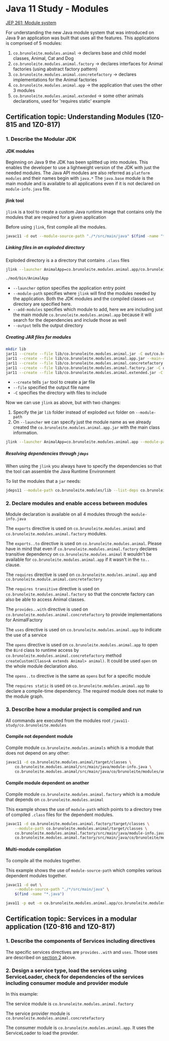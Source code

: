 # Java 11 Study - Modules

[JEP 261: Module system](http://openjdk.java.net/jeps/261)

For understanding the new Java module system that was introduced on Java 9 an application was built that uses all the features.
This applications is comprised of 5 modules:

1. `co.brunoleite.modules.animal` -> declares base and child model classes, Animal, Cat and Dog
2. `co.brunoleite.modules.animal.factory` -> declares interfaces for Animal factories (using abstract factory pattern)
3. `co.brunoleite.modules.animal.concretefactory` -> declares implementations for the Animal factories
4. `co.brunoleite.modules.animal.app` -> the application that uses the other 3 modules
5. `co.brunoleite.modules.animal.extended` -> some other animals declarations, used for 'requires static' example

## Certification topic: Understanding Modules (1Z0-815 and 1Z0-817)

### 1. Describe the Modular JDK

#### JDK modules
Beginning on Java 9 the JDK has been splitted up into modules. This enables the developer to use a lightweight version of the JDK with just the needed modules.
The Java API modules are also referred as `platform modules` and their names begin with `java.*`
The `java.base` module is the main module and is available to all applications even if it is not declared on `module-info.java` file.

#### jlink tool

`jlink` is a tool to create a custom Java runtime image that contains only the modules that are required for a given application

Before using `jlink`, first compile all the modules. 

```bash
javac11 -d out --module-source-path "./*/src/main/java" $(find -name "*.java")
```

##### Linking files in an exploded directory

Exploded directory is a a directory that contains `.class` files
```bash
jlink --launcher AnimalApp=co.brunoleite.modules.animal.app/co.brunoleite.modules.animal.app.AnimalApp --module-path /usr/lib/jvm/jdk-11.0.6/jmods:out --add-modules co.brunoleite.modules.animal.app --output mod

./mod/bin/AnimalApp
```
- `--launcher` option specifies the application entry point
- `--module-path` specifies where `jlink` will find the modules needed by the application. Both the JDK modules and the compiled classes `out` directory are specified here.
- `--add-modules` specifies which module to add, here we are including just the main module `co.brunoleite.modules.animal.app` because it will search for the dependencies and include those as well
- `--output` tells the output directory

##### Creating JAR files for modules
```bash
mkdir lib
jar11 --create --file lib/co.brunoleite.modules.animal.jar -C out/co.brunoleite.modules.animal .
jar11 --create --file lib/co.brunoleite.modules.animal.app.jar --main-class co.brunoleite.modules.animal.app.AnimalApp -C out/co.brunoleite.modules.animal.app .
jar11 --create --file lib/co.brunoleite.modules.animal.concretefactory.jar -C out/co.brunoleite.modules.animal.concretefactory .
jar11 --create --file lib/co.brunoleite.modules.animal.factory.jar -C out/co.brunoleite.modules.animal.factory .
jar11 --create --file lib/co.brunoleite.modules.animal.extended.jar -C out/co.brunoleite.modules.animal.extended .
```
- `--create` tells `jar` tool to create a jar file
- `--file` specified the output file name
- `-C` specifies the directory with files to include

Now we can use `jlink` as above, but with two changes:
1. Specify the jar `lib` folder instead of exploded `out` folder on `--module-path`
2. On `--launcher` we can specify just the module name as we already created the `co.brunoleite.modules.animal.app.jar` with the main class information.
```bash
jlink --launcher AnimalApp=co.brunoleite.modules.animal.app --module-path /usr/lib/jvm/jdk-11.0.6/jmods:lib --add-modules co.brunoleite.modules.animal.app --output mod
```

##### Resolving dependencies through `jdeps`

When using the `jlink` you always have to specify the dependencies so that the tool can assemble the Java Runtime Environment

To list the modules that a `jar` needs:
```bash
jdeps11 --module-path co.brunoleite.modules/lib --list-deps co.brunoleite.modules/lib/co.brunoleite.modules.animal.app.jar
```


 

### 2. Declare modules and enable access between modules

Module declaration is available on all 4 modules through the `module-info.java`

The `exports` directive is used on `co.brunoleite.modules.animal` and `co.brunoleite.modules.animal.factory` modules.

The `exports..to` directive is used on `co.brunoleite.modules.animal`. Please have in mind that even if `co.brunoleite.modules.animal.factory` declares transitive dependency on `co.brunoleite.modules.animal` it wouldn't be available for `co.brunoleite.modules.animal.app` if it wasn't in the `to..` clause.  

The `requires` directive is used on `co.brunoleite.modules.animal.app` and `co.brunoleite.module.animal.concretefactory`

The `requires transitive` directive is used on `co.brunoleite.modules.animal.factory` so that the concrete factory can also be able to access Animal classes.

The `provides..with` directive is used on `co.brunoleite.modules.animal.concretefactory` to provide implementations for AnimalFactory

The `uses` directive is used on `co.brunoleite.modules.animal.app` to indicate the use of a service

The `opens` directive is used on `co.brunoleite.modules.animal.app` to open the `Bird` class to runtime access by `co.brunoleite.modules.animal.concretefactory` method `createCustom(Class<A extends Animal> animal)`. It could be used `open` on the whole module declaration also.

The `opens..to` directive is the same as `opens` but for a specific module

The `requires static` is used on `co.brunoleite.modules.animal.app` to declare a compile-time dependency. The required module does not make to the module graph.
 

### 3. Describe how a modular project is compiled and run

All commands are executed from the modules root `/java11-study/co.brunoleite.modules`

#### Compile not dependent module

Compile module `co.brunoleite.modules.animals` which is a module that does not depend on any other:

```bash
javac11 -d co.brunoleite.modules.animal/target/classes \
    co.brunoleite.modules.animal/src/main/java/module-info.java \
    co.brunoleite.modules.animal/src/main/java/co/brunoleite/modules/animal/*.java
```

#### Compile module dependent on another

Compile module `co.brunoleite.modules.animal.factory` which is a module that depends on `co.brunoleite.modules.animal`

This example shows the use of `module-path` which points to a directory tree of compiled `.class` files for the dependent modules.

```bash
javac11 -d co.brunoleite.modules.animal.factory/target/classes \
    --module-path co.brunoleite.modules.animal/target/classes \
    co.brunoleite.modules.animal.factory/src/main/java/module-info.java \
    co.brunoleite.modules.animal.factory/src/main/java/co/brunoleite/modules/animal/factory/*.java
```

#### Multi-module compilation

To compile all the modules together.

This example shows the use of `module-source-path` which compiles various dependent modules together. 

```bash
javac11 -d out \
    --module-source-path "./*/src/main/java" \
    $(find -name "*.java")

java11 -p out -m co.brunoleite.modules.animal.app/co.brunoleite.modules.animal.app.AnimalApp
```



## Certification topic: Services in a modular application (1Z0-816 and 1Z0-817)

### 1. Describe the components of Services including directives

The specific services directives are `provides..with` and `uses`. Those uses are described on [section 2](#2-declare-modules-and-enable-access-between-modules) above.

### 2. Design a service type, load the services using ServiceLoader, check for dependencies of the services including consumer module and provider module

In this example:

The service module is `co.brunoleite.modules.animal.factory`

The service provider module is `co.brunoleite.modules.animal.concretefactory`

The consumer module is `co.brunoleite.modules.animal.app`. It uses the ServiceLoader to load the provider.
